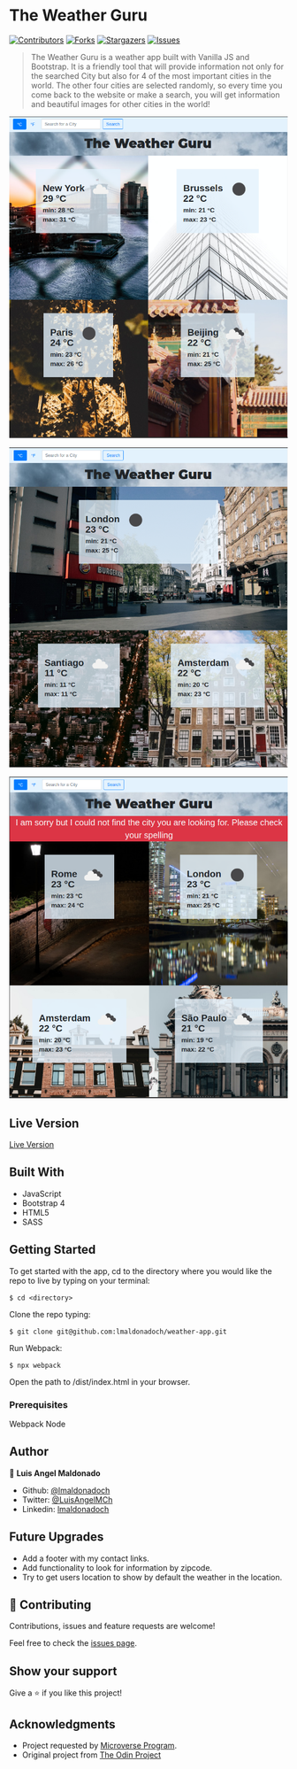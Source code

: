 # The Weather Guru

[![Contributors][contributors-shield]][contributors-url]
[![Forks][forks-shield]][forks-url]
[![Stargazers][stars-shield]][stars-url]
[![Issues][issues-shield]][issues-url]

> The Weather Guru is a weather app built with Vanilla JS and Bootstrap. It is a friendly tool that will provide information not only for the searched City but also for 4 of the most important cities in the world. The other four cities are selected randomly, so every time you come back to the website or make a search, you will get information and beautiful images for other cities in the world!

![screenshot1](./src/images/screenshot02.png)

![screenshot1](./src/images/screenshot03.png)

![screenshot1](./src/images/screenshot04.png)

## Live Version

[Live Version](https://rawcdn.githack.com/lmaldonadoch/weather-app/e88f19092ea93fa426defb818f42996dd3283fe4/dist/index.html)

## Built With

- JavaScript
- Bootstrap 4
- HTML5
- SASS

## Getting Started

To get started with the app, cd to the directory where you would like the repo to live by typing on your terminal:

```
$ cd <directory>
```

Clone the repo typing:

```
$ git clone git@github.com:lmaldonadoch/weather-app.git
```

Run Webpack:

```
$ npx webpack
```

Open the path to /dist/index.html in your browser.

### Prerequisites

Webpack
Node

## Author

👤 **Luis Angel Maldonado**

- Github: [@lmaldonadoch](https://github.com/lmaldonadoch)
- Twitter: [@LuisAngelMCh](https://twitter.com/LuisAngelMCh)
- Linkedin: [lmaldonadoch](https://www.linkedin.com/in/lmaldonadoch)

## Future Upgrades

- Add a footer with my contact links.
- Add functionality to look for information by zipcode.
- Try to get users location to show by default the weather in the location.

## 🤝 Contributing

Contributions, issues and feature requests are welcome!

Feel free to check the [issues page](https://github.com/lmaldonadoch/motorista/issues).

## Show your support

Give a ⭐️ if you like this project!

## Acknowledgments

- Project requested by [Microverse Program](https://www.microverse.org/).
- Original project from [The Odin Project](https://www.theodinproject.com/courses/javascript/lessons/weather-app)

<!-- MARKDOWN LINKS & IMAGES -->

[contributors-shield]: https://img.shields.io/github/contributors/lmaldonadoch/weather-app.svg?style=flat-square
[contributors-url]: https://github.com/lmaldonadoch/weather-app/graphs/contributors
[forks-shield]: https://img.shields.io/github/forks/lmaldonadoch/weather-app.svg?style=flat-square
[forks-url]: https://github.com/lmaldonadoch/weather-app/network/members
[stars-shield]: https://img.shields.io/github/stars/lmaldonadoch/weather-app.svg?style=flat-square
[stars-url]: https://github.com/lmaldonadoch/weather-app/stargazers
[issues-shield]: https://img.shields.io/github/issues/lmaldonadoch/weather-app.svg?style=flat-square
[issues-url]: https://github.com/lmaldonadoch/weather-app/issues
